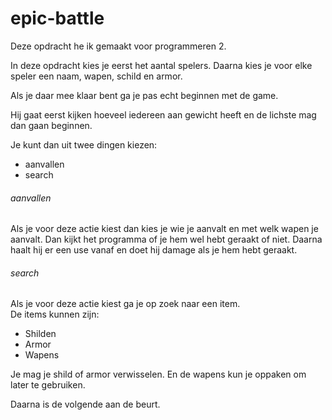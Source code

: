 # epic-battle

Deze opdracht he  ik gemaakt voor programmeren 2.

In deze opdracht kies je eerst het aantal spelers.
Daarna kies je voor elke speler een naam, wapen, schild en armor.

Als je daar mee klaar bent ga je pas echt beginnen met de game.

Hij gaat eerst kijken hoeveel iedereen aan gewicht heeft en de lichste mag dan gaan beginnen.

Je kunt dan uit twee dingen kiezen:
- aanvallen
- search

###### aanvallen
Als je voor deze actie kiest dan kies je wie je aanvalt en met welk wapen je aanvalt.
Dan kijkt het programma of je hem wel hebt geraakt of niet.
Daarna haalt hij er een use vanaf en doet hij damage als je hem hebt geraakt.


###### search
Als je voor deze actie kiest ga je op zoek naar een item.\
De items kunnen zijn:
- Shilden
- Armor
- Wapens

Je mag je shild of armor verwisselen.
En de wapens kun je oppaken om later te gebruiken.

Daarna is de volgende aan de beurt.

